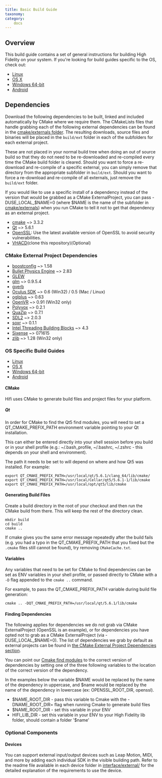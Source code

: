 ```yaml
---
title: Basic Build Guide
taxonomy: 
category:
	docs
---
```


## Overview

This build guide contains a set of general instructions for building High Fidelity on your system. If you're looking for build guides specific to the OS, check out:

- [Linux](../linux)
- [OS X](../os-x)
- [Windows 64-bit](../windows-64-bit)
- [Android](../android)

## Dependencies

Download the following dependencies to be built, linked and included automatically by CMake where we require them. The CMakeLists files that handle grabbing each of the following external dependencies can be found in the [cmake/externals folder](https://github.com/nimisha20/hifi/blob/master/cmake/externals). The resulting downloads, source files and binaries will be placed in the `build/ext` folder in each of the subfolders for each external project.

These are not placed in your normal build tree when doing an out of source build so that they do not need to be re-downloaded and re-compiled every time the CMake build folder is cleared. Should you want to force a re-download and re-compile of a specific external, you can simply remove that directory from the appropriate subfolder in `build/ext`. Should you want to force a re-download and re-compile of all externals, just remove the `build/ext` folder.

If you would like to use a specific install of a dependency instead of the version that would be grabbed as a CMake ExternalProject, you can pass -DUSE_LOCAL_$NAME=0 (where $NAME is the name of the subfolder in [cmake/externals](https://github.com/nimisha20/hifi/blob/master/cmake/externals)) when you run CMake to tell it not to get that dependency as an external project.

- [cmake](https://cmake.org/download/) ~> 3.3.2
- [Qt](https://www.qt.io/download-open-source) ~> 5.6.1
- [OpenSSL](https://www.openssl.org/): Use the latest available version of OpenSSL to avoid security vulnerabilities.
- [VHACD](https://github.com/virneo/v-hacd)(clone this repository)(Optional)

### CMake External Project Dependencies

- [boostconfig](https://github.com/boostorg/config) ~> 1.58
- [Bullet Physics Engine](https://github.com/bulletphysics/bullet3/releases) ~> 2.83
- [GLEW](http://glew.sourceforge.net/)
- [glm](https://glm.g-truc.net/0.9.5/index.html) ~> 0.9.5.4
- [gverb](https://github.com/highfidelity/gverb)
- [Oculus SDK](https://developer.oculus.com/downloads/) ~> 0.6 (Win32) / 0.5 (Mac / Linux)
- [oglplus](http://oglplus.org/) ~> 0.63
- [OpenVR](https://github.com/ValveSoftware/openvr) ~> 0.91 (Win32 only)
- [Polyvox](http://www.volumesoffun.com/) ~> 0.2.1
- [QuaZip](https://sourceforge.net/projects/quazip/files/quazip/) ~> 0.7.1
- [SDL2](https://www.libsdl.org/download-2.0.php) ~> 2.0.3
- [soxr](https://sourceforge.net/p/soxr/wiki/Home/) ~> 0.1.1
- [Intel Threading Building Blocks](https://www.threadingbuildingblocks.org/) ~> 4.3
- [Sixense](http://sixense.com/) ~> 071615
- [zlib](http://www.zlib.net/) ~> 1.28 (Win32 only)

### OS Specific Build Guides

- [Linux](../linux)
- [OS X](../os-x)
- [Windows 64-bit](../windows-64-bit)
- [Android](../android)

#### CMake

Hifi uses CMake to generate build files and project files for your platform.

##### Qt

 In order for CMake to find the Qt5 find modules, you will need to set a QT_CMAKE_PREFIX_PATH environment variable pointing to your Qt installation.

This can either be entered directly into your shell session before you build or in your shell profile (e.g.: ~/.bash_profile, ~/.bashrc, ~/.zshrc - this depends on your shell and environment).

The path it needs to be set to will depend on where and how Qt5 was installed. For example:

```
export QT_CMAKE_PREFIX_PATH=/usr/local/qt/5.6.1/clang_64/lib/cmake/
export QT_CMAKE_PREFIX_PATH=/usr/local/Cellar/qt5/5.6.1-1/lib/cmake
export QT_CMAKE_PREFIX_PATH=/usr/local/opt/qt5/lib/cmake
```

#### Generating Build Files

Create a build directory in the root of your checkout and then run the CMake build from there. This will keep the rest of the directory clean.

```
mkdir build
cd build
cmake ..
```

If cmake gives you the same error message repeatedly after the build fails (e.g. you had a typo in the QT_CMAKE_PREFIX_PATH that you fixed but the `.cmake` files still cannot be found), try removing `CMakeCache.txt`.

#### Variables

Any variables that need to be set for CMake to find dependencies can be set as ENV variables in your shell profile, or passed directly to CMake with a `-D` flag appended to the `cmake ..` command.

For example, to pass the QT_CMAKE_PREFIX_PATH variable during build file generation:

```
cmake .. -DQT_CMAKE_PREFIX_PATH=/usr/local/qt/5.6.1/lib/cmake
```

#### Finding Dependencies

The following applies for dependencies we do not grab via CMake ExternalProject (OpenSSL is an example), or for dependencies you have opted not to grab as a CMake ExternalProject (via -DUSE_LOCAL_$NAME=0). The list of dependencies we grab by default as external projects can be found in [the CMake External Project Dependencies section](https://github.com/nimisha20/hifi/blob/master/BUILD.md#cmake-external-project-dependencies).

You can point our [Cmake find modules](https://github.com/nimisha20/hifi/blob/master/cmake/modules) to the correct version of dependencies by setting one of the three following variables to the location of the correct version of the dependency.

In the examples below the variable $NAME would be replaced by the name of the dependency in uppercase, and $name would be replaced by the name of the dependency in lowercase (ex: OPENSSL_ROOT_DIR, openssl).

- $NAME_ROOT_DIR - pass this variable to Cmake with the -DNAME_ROOT_DIR= flag when running Cmake to generate build files
- $NAME_ROOT_DIR - set this variable in your ENV
- HIFI_LIB_DIR - set this variable in your ENV to your High Fidelity lib folder, should contain a folder '$name'

### Optional Components

#### Devices

You can support external input/output devices such as Leap Motion, MIDI, and more by adding each individual SDK in the visible building path. Refer to the readme file available in each device folder in [interface/external/](https://github.com/nimisha20/hifi/blob/master/interface/external) for the detailed explanation of the requirements to use the device.
